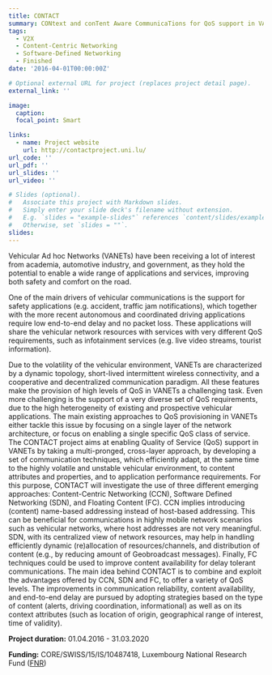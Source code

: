 ```yaml
---
title: CONTACT
summary: CONtext and conTent Aware CommunicaTions for QoS support in VANETs
tags:
  - V2X
  - Content-Centric Networking
  - Software-Defined Networking
  - Finished
date: '2016-04-01T00:00:00Z'

# Optional external URL for project (replaces project detail page).
external_link: ''

image:
  caption: 
  focal_point: Smart

links:
  - name: Project website
    url: http://contactproject.uni.lu/
url_code: ''
url_pdf: ''
url_slides: ''
url_video: ''

# Slides (optional).
#   Associate this project with Markdown slides.
#   Simply enter your slide deck's filename without extension.
#   E.g. `slides = "example-slides"` references `content/slides/example-slides.md`.
#   Otherwise, set `slides = ""`.
slides: 
---
```


Vehicular Ad hoc Networks (VANETs) have been receiving a lot of interest from academia, automotive industry, and government, as they hold the potential to enable a wide range of applications and services, improving both safety and comfort on the road. 

One of the main drivers of vehicular communications is the support for safety applications (e.g. accident, traffic jam notifications), which together with the more recent autonomous and coordinated driving applications require low end-to-end delay and no packet loss.
These applications will share the vehicular network resources with services with very different QoS requirements, such as infotainment services (e.g. live video streams, tourist information).

Due to the volatility of the vehicular environment, VANETs are characterized by a dynamic topology, short-lived intermittent wireless connectivity, and a cooperative and decentralized communication paradigm.
All these features make the provision of high levels of QoS in VANETs a challenging task.
Even more challenging is the support of a very diverse set of QoS requirements, due to the high heterogeneity of existing and prospective vehicular applications.
The main existing approaches to QoS provisioning in VANETs either tackle this issue by focusing on a single layer of the network architecture, or focus on enabling a single specific QoS class of service.
The CONTACT project aims at enabling Quality of Service (QoS) support in VANETs by taking a multi-pronged, cross-layer approach, by developing a set of communication techniques, which efficiently adapt, at the same time to the highly volatile and unstable vehicular environment, to content attributes and properties, and to application performance requirements.
For this purpose, CONTACT will investigate the use of three different emerging approaches: Content-Centric Networking (CCN), Software Defined Networking (SDN), and Floating Content (FC).
CCN implies introducing (content) name-based addressing instead of host-based addressing.
This can be  beneficial for communications in highly mobile network scenarios such as vehicular networks, where host addresses are not very meaningful.
SDN, with its centralized view of network resources, may help in handling efficiently dynamic (re)allocation of resources/channels, and distribution of content (e.g., by reducing amount of Geobroadcast messages).
Finally, FC techniques could be used to improve content availability for delay tolerant communications.
The main idea behind CONTACT is to combine and exploit the advantages offered by CCN, SDN and FC, to offer a variety of QoS levels.
The improvements in communication reliability, content availability, and end-to-end delay are pursued by adopting strategies based on the type of content (alerts, driving coordination, informational) as well as on its context attributes (such as location of origin, geographical range of interest, time of validity).

<i class="fa-solid fa-calendar-days"></i> **Project duration:** 01.04.2016 - 31.03.2020

<i class="fa-solid fa-money-bill"></i> **Funding:** CORE/SWISS/15/IS/10487418, Luxembourg National Research Fund ([FNR](https://www.fnr.lu/))